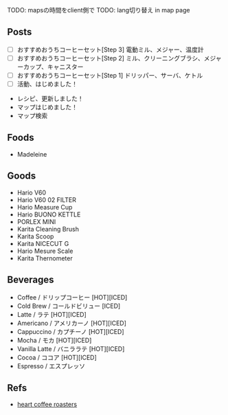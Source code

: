 TODO: mapsの時間をclient側で
TODO: lang切り替え in map page

## Posts

- [ ] おすすめおうちコーヒーセット[Step 3] 電動ミル、メジャー、温度計
- [ ] おすすめおうちコーヒーセット[Step 2] ミル、クリーニングブラシ、メジャーカップ、キャニスター
- [ ] おすすめおうちコーヒーセット[Step 1] ドリッパー、サーバ、ケトル
- [ ] 活動、はじめました！

- レシピ、更新しました！
- マップはじめました！
- マップ検索

## Foods

- Madeleine

## Goods

- Hario V60
- Hario V60 02 FILTER
- Hario Measure Cup
- Hario BUONO KETTLE
- PORLEX MINI
- Karita Cleaning Brush
- Karita Scoop
- Karita NICECUT G
- Hario Mesure Scale
- Karita Thernometer

## Beverages

- Coffee / ドリップコーヒー [HOT][ICED]
- Cold Brew / コールドビリュー [ICED]
- Latte / ラテ [HOT][ICED]
- Americano / アメリカーノ [HOT][ICED]
- Cappuccino / カプチーノ [HOT][ICED]
- Mocha / モカ [HOT][ICED]
- Vanilla Latte / バニララテ [HOT][ICED]
- Cocoa / ココア [HOT][ICED]
- Espresso / エスプレッソ

## Refs

- [heart coffee roasters](https://www.heartroasters.com/pages/woodstock-menu)

